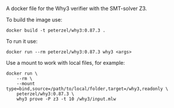A docker file for the Why3 verifier with the SMT-solver Z3.

To build the image use:

	docker build -t peterzel/why3:0.87.3 .

To run it use:

	docker run --rm peterzel/why3:0.87.3 why3 <args>

Use a mount to work with local files, for example:

	docker run \
		--rm \
		--mount type=bind,source=/path/to/local/folder,target=/why3,readonly \
		peterzel/why3:0.87.3 \
		why3 prove -P z3 -t 10 /why3/input.mlw

